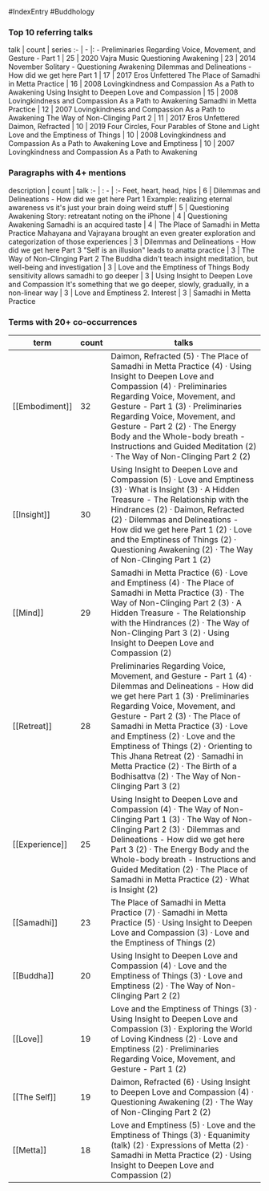 #IndexEntry #Buddhology

### Top 10 referring talks
talk | count | series
:- | - |: -
<a data-href="Preliminaries Regarding Voice, Movement, and Gesture - Part 1" class="internal-link">Preliminaries Regarding Voice, Movement, and Gesture - Part 1</a> | 25 | <a data-href="2020 Vajra Music" class="internal-link">2020 Vajra Music</a>
<a data-href="Questioning Awakening" class="internal-link">Questioning Awakening</a> | 23 | <a data-href="2014 November Solitary - Questioning Awakening" class="internal-link">2014 November Solitary - Questioning Awakening</a>
<a data-href="Dilemmas and Delineations - How did we get here Part 1" class="internal-link">Dilemmas and Delineations - How did we get here Part 1</a> | 17 | <a data-href="2017 Eros Unfettered" class="internal-link">2017 Eros Unfettered</a>
<a data-href="The Place of Samadhi in Metta Practice" class="internal-link">The Place of Samadhi in Metta Practice</a> | 16 | <a data-href="2008 Lovingkindness and Compassion As a Path to Awakening" class="internal-link">2008 Lovingkindness and Compassion As a Path to Awakening</a>
<a data-href="Using Insight to Deepen Love and Compassion" class="internal-link">Using Insight to Deepen Love and Compassion</a> | 15 | <a data-href="2008 Lovingkindness and Compassion As a Path to Awakening" class="internal-link">2008 Lovingkindness and Compassion As a Path to Awakening</a>
<a data-href="Samadhi in Metta Practice" class="internal-link">Samadhi in Metta Practice</a> | 12 | <a data-href="2007 Lovingkindness and Compassion As a Path to Awakening" class="internal-link">2007 Lovingkindness and Compassion As a Path to Awakening</a>
<a data-href="The Way of Non-Clinging Part 2" class="internal-link">The Way of Non-Clinging Part 2</a> | 11 | <a data-href="2017 Eros Unfettered" class="internal-link">2017 Eros Unfettered</a>
<a data-href="Daimon, Refracted" class="internal-link">Daimon, Refracted</a> | 10 | <a data-href="2019 Four Circles, Four Parables of Stone and Light" class="internal-link">2019 Four Circles, Four Parables of Stone and Light</a>
<a data-href="Love and the Emptiness of Things" class="internal-link">Love and the Emptiness of Things</a> | 10 | <a data-href="2008 Lovingkindness and Compassion As a Path to Awakening" class="internal-link">2008 Lovingkindness and Compassion As a Path to Awakening</a>
<a data-href="Love and Emptiness" class="internal-link">Love and Emptiness</a> | 10 | <a data-href="2007 Lovingkindness and Compassion As a Path to Awakening" class="internal-link">2007 Lovingkindness and Compassion As a Path to Awakening</a>

### Paragraphs with 4+ mentions
description | count | talk
:- | : - | :-
<a aria-label-position="top" aria-label="Dilemmas and Delineations - How did we get here Part 1 > Feet heart head hips" data-href="Dilemmas and Delineations - How did we get here Part 1#Feet heart head hips" class="internal-link">Feet, heart, head, hips</a> | 6 | <a data-href="Dilemmas and Delineations - How did we get here Part 1" class="internal-link">Dilemmas and Delineations - How did we get here Part 1</a>
<a aria-label-position="top" aria-label="Questioning Awakening > Example realizing eternal awareness vs its just your brain doing weird stuff" data-href="Questioning Awakening#Example realizing eternal awareness vs it's just your brain doing weird stuff" class="internal-link">Example: realizing eternal awareness vs it&#x27;s just your brain doing weird stuff</a> | 5 | <a data-href="Questioning Awakening" class="internal-link">Questioning Awakening</a>
<a aria-label-position="top" aria-label="Questioning Awakening > Story retreatant noting on the iPhone" data-href="Questioning Awakening#Story retreatant noting on the iPhone" class="internal-link">Story: retreatant noting on the iPhone</a> | 4 | <a data-href="Questioning Awakening" class="internal-link">Questioning Awakening</a>
<a aria-label-position="top" aria-label="The Place of Samadhi in Metta Practice > Samadhi is an acquired taste" data-href="The Place of Samadhi in Metta Practice#Samadhi is an acquired taste" class="internal-link">Samadhi is an acquired taste</a> | 4 | <a data-href="The Place of Samadhi in Metta Practice" class="internal-link">The Place of Samadhi in Metta Practice</a>
<a aria-label-position="top" aria-label="Dilemmas and Delineations - How did we get here Part 3 > Mahayana and Vajrayana brought an even greater exploration and categorization of those experiences" data-href="Dilemmas and Delineations - How did we get here Part 3#Mahayana and Vajrayana brought an even greater exploration and categorization of those experiences" class="internal-link">Mahayana and Vajrayana brought an even greater exploration and categorization of those experiences</a> | 3 | <a data-href="Dilemmas and Delineations - How did we get here Part 3" class="internal-link">Dilemmas and Delineations - How did we get here Part 3</a>
<a aria-label-position="top" aria-label="The Way of Non-Clinging Part 2 > Self is an illusion leads to anatta practice" data-href="The Way of Non-Clinging Part 2#Self is an illusion leads to anatta practice" class="internal-link">&quot;Self is an illusion&quot; leads to anatta practice</a> | 3 | <a data-href="The Way of Non-Clinging Part 2" class="internal-link">The Way of Non-Clinging Part 2</a>
<a aria-label-position="top" aria-label="Love and the Emptiness of Things > The Buddha didnt teach insight meditation but well-being and investigation" data-href="Love and the Emptiness of Things#The Buddha didn't teach insight meditation but well-being and investigation" class="internal-link">The Buddha didn&#x27;t teach insight meditation, but well-being and investigation</a> | 3 | <a data-href="Love and the Emptiness of Things" class="internal-link">Love and the Emptiness of Things</a>
<a aria-label-position="top" aria-label="Using Insight to Deepen Love and Compassion > Body sensitivity allows samadhi to go deeper" data-href="Using Insight to Deepen Love and Compassion#Body sensitivity allows samadhi to go deeper" class="internal-link">Body sensitivity allows samadhi to go deeper</a> | 3 | <a data-href="Using Insight to Deepen Love and Compassion" class="internal-link">Using Insight to Deepen Love and Compassion</a>
<a aria-label-position="top" aria-label="Love and Emptiness > Its something that we go deeper slowly gradually in a non-linear way" data-href="Love and Emptiness#It's something that we go deeper slowly gradually in a non-linear way" class="internal-link">It&#x27;s something that we go deeper, slowly, gradually, in a non-linear way</a> | 3 | <a data-href="Love and Emptiness" class="internal-link">Love and Emptiness</a>
<a aria-label-position="top" aria-label="Samadhi in Metta Practice > 2 Interest" data-href="Samadhi in Metta Practice#2 Interest" class="internal-link">2. Interest</a> | 3 | <a data-href="Samadhi in Metta Practice" class="internal-link">Samadhi in Metta Practice</a>

### Terms with 20+ co-occurrences
term | count | talks
-|-|-
[[Embodiment]] | 32 | <span class="counts"><a data-href="Daimon, Refracted" class="internal-link">Daimon, Refracted</a> (5) · <a data-href="The Place of Samadhi in Metta Practice" class="internal-link">The Place of Samadhi in Metta Practice</a> (4) · <a data-href="Using Insight to Deepen Love and Compassion" class="internal-link">Using Insight to Deepen Love and Compassion</a> (4) · <a data-href="Preliminaries Regarding Voice, Movement, and Gesture - Part 1" class="internal-link">Preliminaries Regarding Voice, Movement, and Gesture - Part 1</a> (3) · <a data-href="Preliminaries Regarding Voice, Movement, and Gesture - Part 2" class="internal-link">Preliminaries Regarding Voice, Movement, and Gesture - Part 2</a> (2) · <a data-href="The Energy Body and the Whole-body breath - Instructions and Guided Meditation" class="internal-link">The Energy Body and the Whole-body breath - Instructions and Guided Meditation</a> (2) · <a data-href="The Way of Non-Clinging Part 2" class="internal-link">The Way of Non-Clinging Part 2</a> (2)</span> 
[[Insight]] | 30 | <span class="counts"><a data-href="Using Insight to Deepen Love and Compassion" class="internal-link">Using Insight to Deepen Love and Compassion</a> (5) · <a data-href="Love and Emptiness" class="internal-link">Love and Emptiness</a> (3) · <a data-href="What is Insight" class="internal-link">What is Insight</a> (3) · <a data-href="A Hidden Treasure - The Relationship with the Hindrances" class="internal-link">A Hidden Treasure - The Relationship with the Hindrances</a> (2) · <a data-href="Daimon, Refracted" class="internal-link">Daimon, Refracted</a> (2) · <a data-href="Dilemmas and Delineations - How did we get here Part 1" class="internal-link">Dilemmas and Delineations - How did we get here Part 1</a> (2) · <a data-href="Love and the Emptiness of Things" class="internal-link">Love and the Emptiness of Things</a> (2) · <a data-href="Questioning Awakening" class="internal-link">Questioning Awakening</a> (2) · <a data-href="The Way of Non-Clinging Part 1" class="internal-link">The Way of Non-Clinging Part 1</a> (2)</span> 
[[Mind]] | 29 | <span class="counts"><a data-href="Samadhi in Metta Practice" class="internal-link">Samadhi in Metta Practice</a> (6) · <a data-href="Love and Emptiness" class="internal-link">Love and Emptiness</a> (4) · <a data-href="The Place of Samadhi in Metta Practice" class="internal-link">The Place of Samadhi in Metta Practice</a> (3) · <a data-href="The Way of Non-Clinging Part 2" class="internal-link">The Way of Non-Clinging Part 2</a> (3) · <a data-href="A Hidden Treasure - The Relationship with the Hindrances" class="internal-link">A Hidden Treasure - The Relationship with the Hindrances</a> (2) · <a data-href="The Way of Non-Clinging Part 3" class="internal-link">The Way of Non-Clinging Part 3</a> (2) · <a data-href="Using Insight to Deepen Love and Compassion" class="internal-link">Using Insight to Deepen Love and Compassion</a> (2)</span> 
[[Retreat]] | 28 | <span class="counts"><a data-href="Preliminaries Regarding Voice, Movement, and Gesture - Part 1" class="internal-link">Preliminaries Regarding Voice, Movement, and Gesture - Part 1</a> (4) · <a data-href="Dilemmas and Delineations - How did we get here Part 1" class="internal-link">Dilemmas and Delineations - How did we get here Part 1</a> (3) · <a data-href="Preliminaries Regarding Voice, Movement, and Gesture - Part 2" class="internal-link">Preliminaries Regarding Voice, Movement, and Gesture - Part 2</a> (3) · <a data-href="The Place of Samadhi in Metta Practice" class="internal-link">The Place of Samadhi in Metta Practice</a> (3) · <a data-href="Love and Emptiness" class="internal-link">Love and Emptiness</a> (2) · <a data-href="Love and the Emptiness of Things" class="internal-link">Love and the Emptiness of Things</a> (2) · <a data-href="Orienting to This Jhana Retreat" class="internal-link">Orienting to This Jhana Retreat</a> (2) · <a data-href="Samadhi in Metta Practice" class="internal-link">Samadhi in Metta Practice</a> (2) · <a data-href="The Birth of a Bodhisattva" class="internal-link">The Birth of a Bodhisattva</a> (2) · <a data-href="The Way of Non-Clinging Part 3" class="internal-link">The Way of Non-Clinging Part 3</a> (2)</span> 
[[Experience]] | 25 | <span class="counts"><a data-href="Using Insight to Deepen Love and Compassion" class="internal-link">Using Insight to Deepen Love and Compassion</a> (4) · <a data-href="The Way of Non-Clinging Part 1" class="internal-link">The Way of Non-Clinging Part 1</a> (3) · <a data-href="The Way of Non-Clinging Part 2" class="internal-link">The Way of Non-Clinging Part 2</a> (3) · <a data-href="Dilemmas and Delineations - How did we get here Part 3" class="internal-link">Dilemmas and Delineations - How did we get here Part 3</a> (2) · <a data-href="The Energy Body and the Whole-body breath - Instructions and Guided Meditation" class="internal-link">The Energy Body and the Whole-body breath - Instructions and Guided Meditation</a> (2) · <a data-href="The Place of Samadhi in Metta Practice" class="internal-link">The Place of Samadhi in Metta Practice</a> (2) · <a data-href="What is Insight" class="internal-link">What is Insight</a> (2)</span> 
[[Samadhi]] | 23 | <span class="counts"><a data-href="The Place of Samadhi in Metta Practice" class="internal-link">The Place of Samadhi in Metta Practice</a> (7) · <a data-href="Samadhi in Metta Practice" class="internal-link">Samadhi in Metta Practice</a> (5) · <a data-href="Using Insight to Deepen Love and Compassion" class="internal-link">Using Insight to Deepen Love and Compassion</a> (3) · <a data-href="Love and the Emptiness of Things" class="internal-link">Love and the Emptiness of Things</a> (2)</span> 
[[Buddha]] | 20 | <span class="counts"><a data-href="Using Insight to Deepen Love and Compassion" class="internal-link">Using Insight to Deepen Love and Compassion</a> (4) · <a data-href="Love and the Emptiness of Things" class="internal-link">Love and the Emptiness of Things</a> (3) · <a data-href="Love and Emptiness" class="internal-link">Love and Emptiness</a> (2) · <a data-href="The Way of Non-Clinging Part 2" class="internal-link">The Way of Non-Clinging Part 2</a> (2)</span> 
[[Love]] | 19 | <span class="counts"><a data-href="Love and the Emptiness of Things" class="internal-link">Love and the Emptiness of Things</a> (3) · <a data-href="Using Insight to Deepen Love and Compassion" class="internal-link">Using Insight to Deepen Love and Compassion</a> (3) · <a data-href="Exploring the World of Loving Kindness" class="internal-link">Exploring the World of Loving Kindness</a> (2) · <a data-href="Love and Emptiness" class="internal-link">Love and Emptiness</a> (2) · <a data-href="Preliminaries Regarding Voice, Movement, and Gesture - Part 1" class="internal-link">Preliminaries Regarding Voice, Movement, and Gesture - Part 1</a> (2)</span> 
[[The Self]] | 19 | <span class="counts"><a data-href="Daimon, Refracted" class="internal-link">Daimon, Refracted</a> (6) · <a data-href="Using Insight to Deepen Love and Compassion" class="internal-link">Using Insight to Deepen Love and Compassion</a> (4) · <a data-href="Questioning Awakening" class="internal-link">Questioning Awakening</a> (2) · <a data-href="The Way of Non-Clinging Part 2" class="internal-link">The Way of Non-Clinging Part 2</a> (2)</span> 
[[Metta]] | 18 | <span class="counts"><a data-href="Love and Emptiness" class="internal-link">Love and Emptiness</a> (5) · <a data-href="Love and the Emptiness of Things" class="internal-link">Love and the Emptiness of Things</a> (3) · <a data-href="Equanimity (talk)" class="internal-link">Equanimity (talk)</a> (2) · <a data-href="Expressions of Metta" class="internal-link">Expressions of Metta</a> (2) · <a data-href="Samadhi in Metta Practice" class="internal-link">Samadhi in Metta Practice</a> (2) · <a data-href="Using Insight to Deepen Love and Compassion" class="internal-link">Using Insight to Deepen Love and Compassion</a> (2)</span> 

